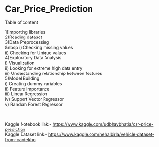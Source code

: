 # Car_Price_Prediction


Table of content<br>

1)Importing libraries<br>
2)Reading dataset<br>
3)Data Preprocessing<br>
   &nbsp i) Checking missing values<br>
   ii) Checking for Unique values<br>
4)Exploratory Data Analysis<br>
   i) Visualization<br>
   ii) Looking for extreme high data entry<br>
   iii) Understanding relationship between features<br>
5)Model Building<br>
   i) Creating dummy variables<br>
   ii) Feature Importance<br>
   iii) Linear Regression<br>
   iv) Support Vector Regressor<br>
   v) Random Forest Regressor<br><br><br>

   
Kaggle Notebook link:- https://www.kaggle.com/udbhavbhatia/car-price-prediction<br>
Kaggle Dataset link:- https://www.kaggle.com/nehalbirla/vehicle-dataset-from-cardekho
